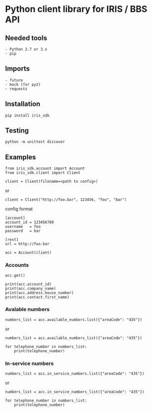 # Python client library for IRIS / BBS API

## Needed tools

    - Python 2.7 or 3.x
    - pip

## Imports

    - future
    - mock (for py2)
    - requests

## Installation
```console
pip install iris_sdk
```

## Testing
```console
python -m unittest discover
```

## Examples

```
from iris_sdk.account import Account
from iris_sdk.client import Client
```

```
client = Client(filename=<path to config>)
```
or
```
client = Client("http://foo.bar", 123456, "foo", "bar")
```

config format
```
[account]
account_id = 123456789
username   = foo
password   = bar

[rest]
url = http://foo.bar
```

```
acc = Account(client)
```

### Accounts

```
acc.get()

print(acc.account_id)
print(acc.company_name)
print(acc.address.house_number)
print(acc.contact.first_name)
```

### Avalable numbers

```
numbers_list = acc.available_numbers.list({"areaCode": "435"})
```
or
```
numbers_list = acc.available_numbers_list({"areaCode": "435"})
```

```
for telephone_number in numbers_list:
    print(telephone_number)
```

### In-service numbers

```
numbers_list = acc.in_service_numbers.list({"areaCode": "435"})
```
or
```
numbers_list = acc.in_service_numbers_list({"areaCode": "435"})
```

```
for telephone_number in numbers_list:
    print(telephone_number)
```